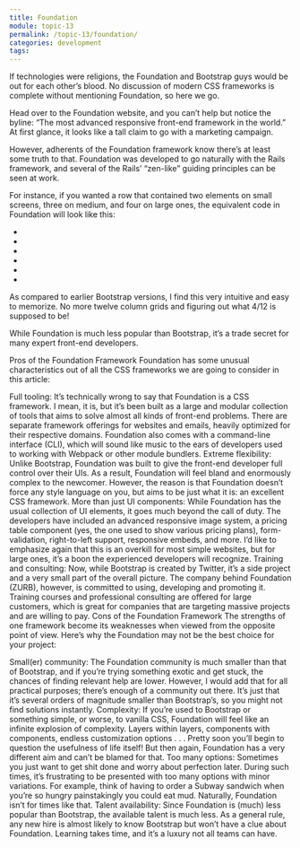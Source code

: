 ```yaml
---
title: Foundation
module: topic-13
permalink: /topic-13/foundation/
categories: development
tags:
---
```


<div class="divider-heading"></div>


If technologies were religions, the Foundation and Bootstrap guys would be out for each other’s blood. No discussion of modern CSS frameworks is complete without mentioning Foundation, so here we go.

<div class="divider-pg"></div>

Head over to the Foundation website, and you can’t help but notice the byline: “The most advanced responsive front-end framework in the world.” At first glance, it looks like a tall claim to go with a marketing campaign.

However, adherents of the Foundation framework know there’s at least some truth to that. Foundation was developed to go naturally with the Rails framework, and several of the Rails’ “zen-like” guiding principles can be seen at work.

For instance, if you wanted a row that contained two elements on small screens, three on medium, and four on large ones, the equivalent code in Foundation will look like this:

 <ul class="small-block-grid-2 medium-block-grid-3 large-block-grid-4">
  <li><!-- Your content goes here --></li>
  <li><!-- Your content goes here --></li>
  <li><!-- Your content goes here --></li>
  <li><!-- Your content goes here --></li>
  <li><!-- Your content goes here --></li>
  <li><!-- Your content goes here --></li>
</ul>
As compared to earlier Bootstrap versions, I find this very intuitive and easy to memorize. No more twelve column grids and figuring out what 4/12 is supposed to be!

While Foundation is much less popular than Bootstrap, it’s a trade secret for many expert front-end developers.

Pros of the Foundation Framework
Foundation has some unusual characteristics out of all the CSS frameworks we are going to consider in this article:

Full tooling: It’s technically wrong to say that Foundation is a CSS framework. I mean, it is, but it’s been built as a large and modular collection of tools that aims to solve almost all kinds of front-end problems. There are separate framework offerings for websites and emails, heavily optimized for their respective domains. Foundation also comes with a command-line interface (CLI), which will sound like music to the ears of developers used to working with Webpack or other module bundlers.
Extreme flexibility: Unlike Bootstrap, Foundation was built to give the front-end developer full control over their UIs. As a result, Foundation will feel bland and enormously complex to the newcomer. However, the reason is that Foundation doesn’t force any style language on you, but aims to be just what it is: an excellent CSS framework.
More than just UI components: While Foundation has the usual collection of UI elements, it goes much beyond the call of duty. The developers have included an advanced responsive image system, a pricing table component (yes, the one used to show various pricing plans), form-validation, right-to-left support, responsive embeds, and more. I’d like to emphasize again that this is an overkill for most simple websites, but for large ones, it’s a boon the experienced developers will recognize.
Training and consulting: Now, while Bootstrap is created by Twitter, it’s a side project and a very small part of the overall picture. The company behind Foundation (ZURB), however, is committed to using, developing and promoting it. Training courses and professional consulting are offered for large customers, which is great for companies that are targeting massive projects and are willing to pay.
Cons of the Foundation Framework
The strengths of one framework become its weaknesses when viewed from the opposite point of view. Here’s why the Foundation may not be the best choice for your project:

Small(er) community: The Foundation community is much smaller than that of Bootstrap, and if you’re trying something exotic and get stuck, the chances of finding relevant help are lower. However, I would add that for all practical purposes; there’s enough of a community out there. It’s just that it’s several orders of magnitude smaller than Bootstrap’s, so you might not find solutions instantly.
Complexity: If you’re used to Bootstrap or something simple, or worse, to vanilla CSS, Foundation will feel like an infinite explosion of complexity. Layers within layers, components with components, endless customization options . . . Pretty soon you’ll begin to question the usefulness of life itself! But then again, Foundation has a very different aim and can’t be blamed for that.
Too many options: Sometimes you just want to get shit done and worry about perfection later. During such times, it’s frustrating to be presented with too many options with minor variations. For example, think of having to order a Subway sandwich when you’re so hungry painstakingly you could eat mud. Naturally, Foundation isn’t for times like that.
Talent availability: Since Foundation is (much) less popular than Bootstrap, the available talent is much less. As a general rule, any new hire is almost likely to know Bootstrap but won’t have a clue about Foundation. Learning takes time, and it’s a luxury not all teams can have.
